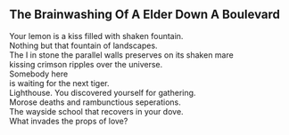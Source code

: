 The Brainwashing Of A Elder Down A Boulevard
--------------------------------------------
Your lemon is a kiss filled with shaken fountain.  
Nothing but that fountain of landscapes.  
The I in stone the parallel walls preserves on its shaken mare  
kissing crimson ripples over the universe.  
Somebody here  
is waiting for the next tiger.  
Lighthouse. You discovered yourself for gathering.  
Morose deaths and rambunctious seperations.  
The wayside school that recovers in your dove.  
What invades the props of love?  

